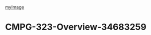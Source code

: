 [myImage](https://github.com/Champagne27/CMPG-323-Overview-34683259/blob/main/myImage.jpeg?raw=true)

# CMPG-323-Overview-34683259
